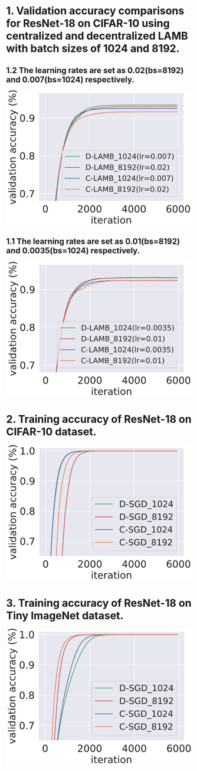 # 1. Validation accuracy comparisons for ResNet-18 on CIFAR-10 using centralized and decentralized LAMB with batch sizes of 1024 and 8192.
## 1.2 The learning rates are set as 0.02(bs=8192) and 0.007(bs=1024) respectively.
![resnet18 on cifar10 with LAMB optimizer while lr = 0.02(bs=8192)/0.007(bs=1024)](resnet18_oncifar10_withlamb002.png)

## 1.1 The learning rates are set as 0.01(bs=8192) and 0.0035(bs=1024) respectively.
![resnet18 on cifar10 with LAMB optimizer while lr = 0.01(bs=8192)/0.0035(bs=1024)](resnet18_oncifar10_withlamb001.png)


# 2. Training accuracy of ResNet-18 on CIFAR-10 dataset.
![Training acc. of ResNet18 on cifar10 dataset](cifar10_resnet18_trainingacc.png)

# 3. Training accuracy of ResNet-18 on Tiny ImageNet dataset.
![Training acc. of ResNet18 on tinyimagenet dataset.](tinyimagenet_resnet18_trainingacc.png)
